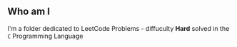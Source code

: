 ## Who am I
I'm a folder dedicated to LeetCode Problems - diffuculty **Hard** solved in the `C` Programming Language
